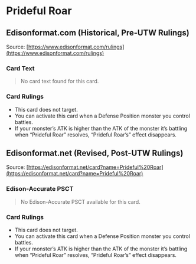 # Prideful Roar

## Edisonformat.com (Historical, Pre-UTW Rulings)

Source: [https://www.edisonformat.com/rulings](https://www.edisonformat.com/rulings)

### Card Text

> No card text found for this card.

### Card Rulings

*   This card does not target.
*   You can activate this card when a Defense Position monster you control battles.
*   If your monster’s ATK is higher than the ATK of the monster it’s battling when “Prideful Roar” resolves, “Prideful Roar’s” effect disappears.

## Edisonformat.net (Revised, Post-UTW Rulings)

Source: [https://edisonformat.net/card?name=Prideful%20Roar](https://edisonformat.net/card?name=Prideful%20Roar)

### Edison-Accurate PSCT

> No Edison-Accurate PSCT available for this card.

### Card Rulings

*   This card does not target.
*   You can activate this card when a Defense Position monster you control battles.
*   If your monster’s ATK is higher than the ATK of the monster it’s battling when “Prideful Roar” resolves, “Prideful Roar’s” effect disappears.
            